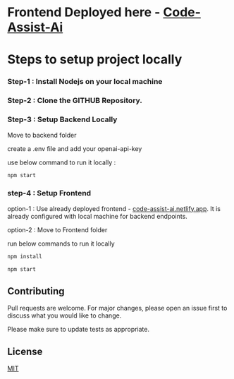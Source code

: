 # Frontend Deployed here - [Code-Assist-Ai](https://code-assist-ai.netlify.app/)

# Steps to setup project locally


### Step-1 : Install Nodejs on your local machine

### Step-2 : Clone the GITHUB Repository.

### Step-3 : Setup Backend Locally 

Move to backend folder

create a .env file and add your openai-api-key

use below command to run it locally : 

```bash
npm start
```

### step-4 : Setup Frontend 

option-1 : Use already deployed frontend - [code-assist-ai.netlify.app](https://code-assist-ai.netlify.app/). It is already configured with local machine for backend endpoints. 

option-2 : Move to Frontend folder

run below commands to run it locally


```bash
npm install
```

```bash
npm start
```


## Contributing

Pull requests are welcome. For major changes, please open an issue first
to discuss what you would like to change.

Please make sure to update tests as appropriate.

## License

[MIT](https://choosealicense.com/licenses/mit/)
